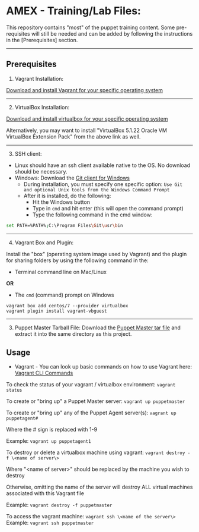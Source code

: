 # AMEX - Training/Lab Files: #
This repository contains "most" of the  puppet training content. Some pre-requisites will still be needed and can be added by following the instructions in the [Prerequisites] section.

---

## Prerequisites ##


1. Vagrant Installation:

[Download and install Vagrant for your specific operating system](https://www.vagrantup.com/downloads.html "Vagrant Downloads")


---

  
2. VirtualBox Installation: 

[Download and install virtualbox for your specific operating system](https://www.virtualbox.org/wiki/Downloads "VirtualBox Downloads")



Alternatively, you may want to install "VirtualBox 5.1.22 Oracle VM VirtualBox Extension Pack" from the above link as well.


---


3. SSH client: 
  * Linux should have an ssh client available native to the OS. No download should be necessary.
  * Windows: Download the [Git client for Windows](https://git-scm.com/download/win)
    * During installation, you must specify one specific option: `Use Git and optional Unix tools from the Windows Command Prompt`
    * After it is installed, do the following:
      * Hit the Windows button
      * Type in `cmd` and hit enter (this will open the command prompt)
      * Type the following command in the cmd window: 
```bash
set PATH=%PATH%;C:\Program Files\Git\usr\bin
```

---

 
4. Vagrant Box and Plugin:

Install the "box" (operating system image used by Vagrant) and the plugin for sharing folders by using the following command in the: 

* Terminal command line on Mac/Linux 

**OR**

* The `cmd` (command) prompt on Windows

```
vagrant box add centos/7 --provider virtualbox
vagrant plugin install vagrant-vbguest
```


---



3. Puppet Master Tarball File:
Download the [Puppet Master tar file](https://pm.puppetlabs.com/cgi-bin/download.cgi?dist=el&rel=7&arch=x86_64&ver=latest "Puppet Master Downloads") and extract it into the same directory as this project.





## Usage
* Vagrant - You can look up basic commands on how to use Vagrant here: [Vagrant CLI Commands](https://www.vagrantup.com/docs/cli/)



To check the status of your vagrant / virtualbox environment:
```vagrant status```



To create or "bring up" a Puppet Master server:
```vagrant up puppetmaster```



To create or "bring up" any of the Puppet Agent server(s):
```vagrant up puppetagent#```

Where the # sign is replaced with 1-9
 
Example:
```vagrant up puppetagent1```



To destroy or delete a virtualbox machine using vagrant:
```vagrant destroy -f \<name of server\>```

 Where "\<name of server\>" should be replaced by the machine you wish to destroy

 Otherwise, omitting the name of the server will destroy ALL virtual machines associated with this Vagrant file

 Example:
```vagrant destroy -f puppetmaster```




To access the vagrant machine:
```vagrant ssh \<name of the server\>```
 Example:
```vagrant ssh puppetmaster```


